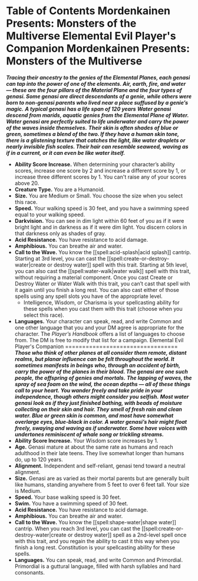 Table of Contents
Mordenkainen Presents: Monsters of the Multiverse
Elemental Evil Player's Companion
Mordenkainen Presents: Monsters of the Multiverse
=================================================
***Tracing their ancestry to the genies of the Elemental Planes, each genasi can tap into the power of one of the elements. Air, earth, fire, and water — these are the four pillars of the Material Plane and the four types of genasi. Some genasi are direct descendants of a genie, while others were born to non-genasi parents who lived near a place suffused by a genie’s magic.***
***A typical genasi has a life span of 120 years***
***Water genasi descend from marids, aquatic genies from the Elemental Plane of Water. Water genasi are perfectly suited to life underwater and carry the power of the waves inside themselves.***
***Their skin is often shades of blue or green, sometimes a blend of the two. If they have a human skin tone, there is a glistening texture that catches the light, like water droplets or nearly invisible fish scales. Their hair can resemble seaweed, waving as if in a current, or it can even be like water itself.***
* **Ability Score Increase.** When determining your character’s ability scores, increase one score by 2 and increase a different score by 1, or increase three different scores by 1. You can't raise any of your scores above 20.
* **Creature Type.** You are a Humanoid.
* **Size.** You are Medium or Small. You choose the size when you select this race.
* **Speed.** Your walking speed is 30 feet, and you have a swimming speed equal to your walking speed.
* **Darkvision.** You can see in dim light within 60 feet of you as if it were bright light and in darkness as if it were dim light. You discern colors in that darkness only as shades of gray.
* **Acid Resistance.** You have resistance to acid damage.
* **Amphibious.** You can breathe air and water.
* **Call to the Wave.** You know the [[spell:acid-splash|acid splash]] cantrip. Starting at 3rd level, you can cast the [[spell:create-or-destroy-water|create or destroy water]] spell with this trait. Starting at 5th level, you can also cast the [[spell:water-walk|water walk]] spell with this trait, without requiring a material component. Once you cast Create or Destroy Water or Water Walk with this trait, you can’t cast that spell with it again until you finish a long rest. You can also cast either of those spells using any spell slots you have of the appropriate level.
	+ Intelligence, Wisdom, or Charisma is your spellcasting ability for these spells when you cast them with this trait (choose when you select this race).
* **Languages.** Your character can speak, read, and write Common and one other language that you and your DM agree is appropriate for the character. The *Player’s Handbook* offers a list of languages to choose from. The DM is free to modify that list for a campaign.
Elemental Evil Player's Companion
=================================
***Those who think of other planes at all consider them remote, distant realms, but planar influence can be felt throughout the world. It sometimes manifests in beings who, through an accident of birth, carry the power of the planes in their blood. The genasi are one such people, the offspring of genies and mortals.***
***The lapping of waves, the spray of sea foam on the wind, the ocean depths — all of these things call to your heart. You wander freely and take pride in your independence, though others might consider you selfish.***
***Most water genasi look as if they just finished bathing, with beads of moisture collecting on their skin and hair. They smell of fresh rain and clean water. Blue or green skin is common, and most have somewhat overlarge eyes, blue-black in color. A water genasi’s hair might float freely, swaying and waving as if underwater. Some have voices with undertones reminiscent of whale song or trickling streams.***
* **Ability Score Increase.** Your Wisdom score increases by 1.
* **Age.** Genasi mature at about the same rate as humans and reach adulthood in their late teens. They live somewhat longer than humans do, up to 120 years.
* **Alignment.** Independent and self-reliant, genasi tend toward a neutral alignment.
* **Size.** Genasi are as varied as their mortal parents but are generally built like humans, standing anywhere from 5 feet to over 6 feet tall. Your size is Medium.
* **Speed.** Your base walking speed is 30 feet.
* **Swim.** You have a swimming speed of 30 feet.
* **Acid Resistance.** You have resistance to acid damage.
* **Amphibious.** You can breathe air and water.
* **Call to the Wave.** You know the [[spell:shape-water|shape water]] cantrip. When you reach 3rd level, you can cast the [[spell:create-or-destroy-water|create or destroy water]] spell as a 2nd-level spell once with this trait, and you regain the ability to cast it this way when you finish a long rest. Constitution is your spellcasting ability for these spells.
* **Languages.** You can speak, read, and write Common and Primordial. Primordial is a guttural language, filled with harsh syllables and hard consonants.